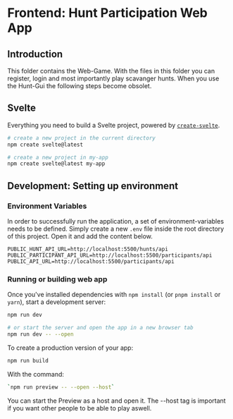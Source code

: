 # Frontend: Hunt Participation Web App

## Introduction

This folder contains the Web-Game. With the files in this folder you can register, login and most importantly play scavanger hunts. When you use the Hunt-Gui the following steps become obsolet.

## Svelte

Everything you need to build a Svelte project, powered by [`create-svelte`](https://github.com/sveltejs/kit/tree/main/packages/create-svelte).

```bash
# create a new project in the current directory
npm create svelte@latest

# create a new project in my-app
npm create svelte@latest my-app
```

## Development: Setting up environment

### Environment Variables

In order to successfully run the application, a set of environment-variables needs to be defined. Simply create a new `.env` file inside the root directory of this project. Open it and add the content below.

```env
PUBLIC_HUNT_API_URL=http://localhost:5500/hunts/api
PUBLIC_PARTICIPANT_API_URL=http://localhost:5500/participants/api
PUBLIC_API_URL=http://localhost:5500/participants/api
```

### Running or building web app

Once you've installed dependencies with `npm install` (or `pnpm install` or `yarn`), start a development server:

```bash
npm run dev

# or start the server and open the app in a new browser tab
npm run dev -- --open
```

To create a production version of your app:

```bash
npm run build
```

With the command:
```bash
`npm run preview -- --open --host`
```
You can start the Preview as a host and open it. The --host tag is important if you want other people to be able to play aswell.